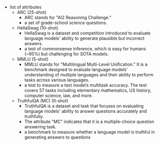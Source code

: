 - list of attributes
	- ARC (25-shot)
		- ARC stands for "AI2 Reasoning Challenge."
		- a set of grade-school science questions.
	- HellaSwag (10-shot)
		- HellaSwag is a dataset and competition introduced to evaluate language models' ability to generate plausible but incorrect answers.
		- a test of commonsense inference, which is easy for humans (~95%) but challenging for SOTA models.
	- MMLU (5-shot)
		- MMLU stands for "Multilingual Multi-Level Unification." It is a benchmark designed to evaluate language models' understanding of multiple languages and their ability to perform tasks across various languages. 
		- a test to measure a text model’s multitask accuracy. The test covers 57 tasks including elementary mathematics, US history, computer science, law, and more.
	- TruthfulQA (MC) (0-shot)
		- TruthfulQA is a dataset and task that focuses on evaluating language models' ability to answer questions accurately and truthfully. 
		- The attribute "MC" indicates that it is a multiple-choice question answering task.
		- a benchmark to measure whether a language model is truthful in generating answers to questions

